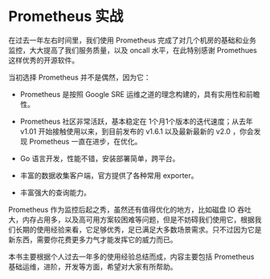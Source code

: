 # Prometheus 实战

在过去一年左右时间里，我们使用 Prometheus 完成了对几个机房的基础和业务监控，大大提高了我们服务质量，以及 oncall 水平，在此特别感谢 Promethues 这样优秀的开源软件。

当初选择 Prometheus 并不是偶然，因为它：

* Prometheus 是按照 Google SRE 运维之道的理念构建的，具有实用性和前瞻性。

* Prometheus 社区非常活跃，基本稳定在 1个月1个版本的迭代速度；从去年 v1.01 开始接触使用以来，到目前发布的 v1.6.1 以及最新最新的 v2.0 ，你会发现 Prometheus 一直在进步，在优化。

* Go 语言开发，性能不错，安装部署简单，跨平台。

* 丰富的数据收集客户端，官方提供了各种常用 exporter。

* 丰富强大的查询能力。

Prometheus 作为监控后起之秀，虽然还有值得优化的地方，比如磁盘 IO 吞吐大，内存占用多，以及高可用方案较困难等问题，但是不妨碍我们使用它，根据我们长期的使用经验来看，它足够优秀，足已满足大多数场景需求。只不过因为它是新东西，需要你花费更多力气才能发挥它的威力而已。

本书主要根据个人过去一年多的使用经验总结而成，内容主要包括 Prometheus 基础运维，进阶，开发等方面，希望对大家有所帮助。

